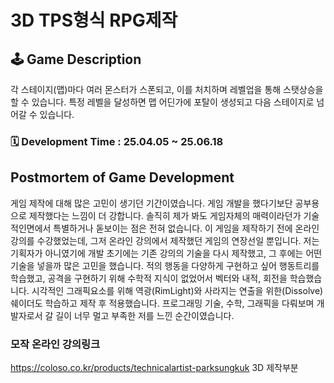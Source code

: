 # 3D TPS형식 RPG제작
## 🕹️ Game Description
각 스테이지(맵)마다 여러 몬스터가 스폰되고, 이를 처치하며 레벨업을 통해 스탯상승을 할 수 있습니다.
특정 레벨을 달성하면 맵 어딘가에 포탈이 생성되고 다음 스테이지로 넘어갈 수 있습니다.

### 🗓️ Development Time : 25.04.05 ~ 25.06.18

## Postmortem of Game Development
게임 제작에 대해 많은 고민이 생기던 기간이였습니다.
게임 개발을 했다기보단 공부용으로 제작했다는 느낌이 더 강합니다.
솔직히 제가 봐도 게임자체의 매력이라던가 기술적인면에서 특별하거나 돋보이는 점은 전혀 없습니다.
이 게임을 제작하기 전에 온라인 강의를 수강했었는데, 그저 온라인 강의에서 제작했던 게임의 연장선일 뿐입니다.
저는 기획자가 아니였기에 개발 초기에는 기존 강의의 기술을 다시 제작했고, 그 후에는 어떤 기술을 넣을까 많은 고민을 했습니다.
적의 행동을 다양하게 구현하고 싶어 행동트리를 학습했고, 공격을 구현하기 위해 수학적 지식이 없었어서 벡터와 내적, 회전을 학습했습니다.
시각적인 그래픽요소를 위해 역광(RimLight)와 사라지는 연출을 위한(Dissolve)쉐이더도 학습하고 제작 후 적용했습니다.
프로그래밍 기술, 수학, 그래픽을 다뤄보며 개발자로서 갈 길이 너무 멀고 부족한 저를 느낀 순간이였습니다.

### 모작 온라인 강의링크
https://coloso.co.kr/products/technicalartist-parksungkuk 3D 제작부분
